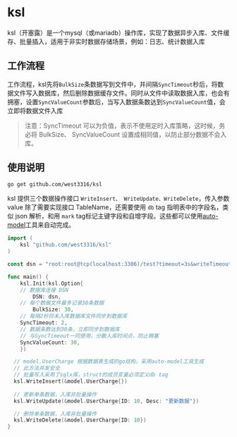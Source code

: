 # ksl

ksl（开塞露）是一个mysql（或mariadb）操作库，实现了数据异步入库、文件缓存、批量插入，适用于非实时数据存储场景，例如：日志、统计数据入库

## 工作流程

工作流程，ksl先将`BulkSize`条数据写到文件中，并间隔`SyncTimeout`秒后，将数据文件写入数据库，然后删除数据缓存文件。同时从文件中读取数据入库，也会有拥塞，设置`SyncValueCount`参数后，当写入数据条数达到`SyncValueCount`值，会立即将数据文件入库


> 注意：SyncTimeout 可以为负值，表示不使用定时入库策略，这时候，务必将 BulkSize、 SyncValueCount 设置成相同值，以防止部分数据不会入库。

## 使用说明

```bash
go get github.com/west3316/ksl
```

ksl 提供三个数据操作接口 `WriteInsert、 WriteUpdate、WriteDelete`，传入参数 value 除了需要实现接口 TableName，还需要使用 `db` tag 指明表中的字段名，类似 json 解析，和用 `mark` tag标记主键字段和自增字段。这些都可以使用[auto-model](https://github.com/west3316/auto-model)工具来自动完成。

```go
import (
    ksl "github.com/west3316/ksl"
)

const dsn = "root:root@tcp(localhost:3306)/test?timeout=3s&writeTimeout=5s&readTimeout=2s&charset=utf8&parseTime=true&loc=Local"

func main() {
    ksl.Init(ksl.Option{
    // 数据库连接 DSN 
		DSN: dsn,
    // 每个数据文件最多记录30条数据
		BulkSize: 30,
    // 每隔2秒将未入库数据库文件同步到数据库
    SyncTimeout: 2,
    // 数据条数达到30条，立即同步到数据库
    // 与SyncTimeout一同使用，分散入库时间点，防止拥塞
    SyncValueCount: 30,
	})

  // model.UserCharge 根据数据表生成的go结构，采用auto-model工具生成
  // 此方法并发安全
  // 批量写入采用了sqlx库，struct的成员变量必须定义db tag
  ksl.WriteInsert(&model.UserCharge{})
  
  // 更新单条数据，入库非批量操作
  ksl.WriteUpdate(&model.UserCharge{ID: 10, Desc: "更新数据"})

  // 删除单条数据，入库非批量操作
  ksl.WriteDelete(&model.UserCharge{ID: 10})
}
```
